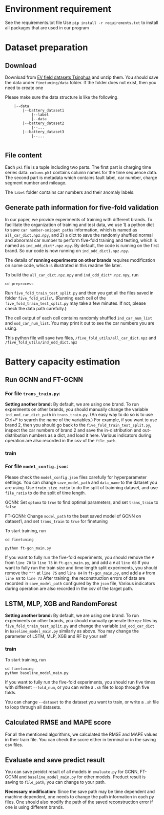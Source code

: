 # Environment requirement
See the requirements.txt file
Use `pip install -r requirements.txt` to install all packages that are used in our program

# Dataset preparation
## Download
Download from [EV field datasets Tsinghua](https://data.mendeley.com/drafts/mcsh4hnb8b) and unzip them.
You should save the data under `finetuning/data` folder. If the folder does not exist, then you need to create one

Please make sure the data structure is like the following. 


```
    |--data
        |--battery_dataset1
            |--label
            |--data
        |--battery_dataset2
            |--...
        |--battery_dataset3
            |--...
    
```


## File content

Each `pkl` file is a tuple including two parts. The first part is charging time series
data. `column.pkl` contains column names for the time sequence data. 
The second part is metadata which contains fault label, car number, charge segment number
and mileage. 

The `label` folder contains car numbers and their anomaly labels.

## Generate path information for five-fold validation

In our paper, we provide experiments of training with different brands.
To facilitate the organization of training and test data, we use 1) a python dict to save 
`car number-snippet paths` information, which is named as `all_car_dict.npz.npy`, and 2) a dict to save the
randomly shuffled normal and abnormal car number to perform five-fold training and testing, which is 
named as `ind_odd_dict*.npz.npy`. By default, the code is running on the first brand. So our code
is now running on `ind_odd_dict1.npz.npy`. 

The details of **running experiments on other brands** requires modification on some code, which is 
illustrated in this readme file later. 

To build the `all_car_dict.npz.npy` and `ind_odd_dict*.npz.npy`, run

`cd preprocess`

Run `five_fold_train_test_split.py` and then you get all the files saved in folder
`five_fold_utils\`.
(Running each cell of the `five_fold_train_test_split.py` may take 
a few minutes. If not, please check the data path carefully.)

The cell output of each cell contains randomly shuffled `ind_car_num_list` 
and `ood_car_num_list`. You may print it out to see the car numbers you are using. 

This python file will save two files, `/five_fold_utils/all_car_dict.npz` and 
`/five_fold_utils/ind_odd_dict.npz`

# Battery capacity estimation
## Run GCNN and FT-GCNN
### For file `trans_train.py`:
**Setting another brand:** By default, we are using one brand. To run experiments on other brands, 
you should manually change the variable
`ind_ood_car_dict_path` in `trans_train.py`. 
(An easy way to do so is to use Ctrl+F to search the name of the variables.) 
For example, if you want to use brand 2, 
then you should go back to the `five_fold_train_test_split.py`, inspect the car numbers
 of brand 2 and save the in-distribution and out-distribution numbers as a dict,
 and load it here. 
Various indicators during operation are also recorded in the csv of the `file_path`.


### train
### For file `model_config.json`:
Please check the `model_config.json` files carefully for hyperparameter settings. 
You can change `save_model_path` and `data_name` to the dataset you are using.
Use `train_size_ratio` to do the split of trainning dataset, and use `file_ratio` to do the split of time length. 

GCNN:
Set `optuna` to `true` to find optimal parameters, and set `trans_train` to `false` 

FT-GCNN:
Change `model_path` to the best saved model of GCNN on dataset1, and set `trans_train` to `true` for finetuning

To start training, run
```
cd finetuning

python ft-gcn_main.py
```
If you want to fully run the five-fold experiments, you should remove the `#` from `line 70` to `line 73` in `ft-gcn_main.py`, and add a `#` at `line 68`
If you want to fully run the train size and time length split experiments, you should remove the `"""` at `line 75` and `line 84` in `ft-gcn_main.py`, and add a `#` from `line 68` to `line 73`
After training, the reconstruction errors of data are recorded  in `save_model_path` configured by the
`json` file, Various indicators during operation are also recorded in the csv of the target path.

## LSTM, MLP, XGB and RandomForest

**Setting another brand:** By default, we are using one brand. 
To run experiments on other brands, 
you should manually generate the `npz` files by `five_fold_train_test_split.py`
and change the variable
`ind_ood_car_dict` in `baseline_model_main.py` similarly as above. 
You may change the parameter of LSTM, MLP, XGB and RF by your self

### train
To start training, run
```
cd finetuning
python baseline_model_main.py 
```
If you want to fully run the five-fold experiments, you should run five times with different 
`--fold_num`, or you can write a `.sh` file to loop through five folds.

You can change `--dataset` to the dataset you want to train, or write a `.sh` file to loop through all datasets.

## Calculated RMSE and MAPE score
For all the mentioned algorithms, we calculated the RMSE and MAPE values in their train file. You can check the score either in terminal or in the saving csv files.

## Evaluate and save predict result
You can save preidct result of all models in `evaluate.py` for GCNN, FT-GCNN and `baseline_model_main.py` for other models. Preduct result is saving to `file_path`, you can change to your path.

**Necessary modification:** Since the save path may be time dependent and machine dependent, one needs
to change the path information in each py files.
One should also modify the path of the saved reconstruction error
if one is using different brands. 


``` 


